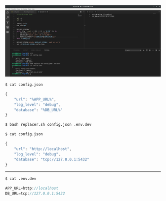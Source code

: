<img src="_screenshot.jpg" />

```sh
$ cat config.json
```

```JavaScript
{
    "url": "%APP_URL%",
    "log_level": "debug",
    "database": "%DB_URL%"
}
```


```sh
$ bash replacer.sh config.json .env.dev
```


```sh
$ cat config.json
```

```JavaScript
{
    "url": "http://localhost",
    "log_level": "debug",
    "database": "tcp://127.0.0.1:5432"
}
```

---

```sh
$ cat .env.dev
```

```JavaScript
APP_URL=http://localhost
DB_URL=tcp://127.0.0.1:5432
```

